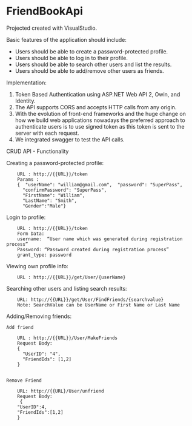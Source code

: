 # FriendBookApi

Projected created with VisualStudio.

Basic features of the application should include:
- Users should be able to create a password-protected profile.
- Users should be able to log in to their profile.
- Users should be able to search other users and list the results.
- Users should be able to add/remove other users as friends.

Implementation:
1.	Token Based Authentication using ASP.NET Web API 2, Owin, and Identity.
2.	The API supports CORS and accepts HTTP calls from any origin.
3.	With the evolution of front-end frameworks and the huge change on how we build web applications nowadays the preferred approach         to authenticate users is to use signed token as this token is sent to the server with each request.
4.	We integrated swagger to test the API calls.


CRUD API - Functionality

Creating a password-protected profile:

        URL : http://{{URL}}/token
        Params :
        {  "userName": "william@gmail.com",  "password": "SuperPass",
          "confirmPassword": "SuperPass",
          "FirstName": "William",
          "LastName": "Smith",
          "Gender":"Male"}



Login to profile:

        URL : http://{{URL}}/token
        Form Data: 
        username:  “User name which was generated during registration process”
        Password: “Password created during registration process”
        grant_type: password



Viewing own profile info:

        URL : http://{{URL}}/get/User/{userName}
        
        

Searching other users and listing search results:

        URL: http://{{URL}}/get/User/FindFriends/{searchvalue}
        Note: SearchValue can be UserName or First Name or Last Name



Adding/Removing friends:

    Add friend
    
        URL : http://{{URL}}/User/MakeFriends
        Request Body:
        {
          "UserID": "4",
          "FriendIds": [1,2]
        }


    Remove Friend
    
        URL: http://{{URL}/User/unfriend
        Request Body:
         {
        "UserID":4,
        "FriendIds":[1,2]
        }

